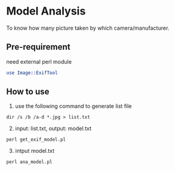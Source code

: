 Model Analysis
==============

To know how many picture taken by which camera/manufacturer.

Pre-requirement
---------------

need external perl module

  ```perl
  use Image::ExifTool
  ```

How to use
----------

1. use the following command to generate list file

  ```
  dir /s /b /a-d *.jpg > list.txt
  ```

2. input: list.txt, output: model.txt
  ```
  perl get_exif_model.pl
  ```

3. intput model.txt
  ```
  perl ana_model.pl
  ```

